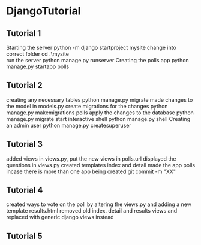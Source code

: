 # DjangoTutorial

## Tutorial 1
Starting the server
python -m django startproject mysite 
change into correct folder
cd .\mysite\
run the server
python manage.py runserver
Creating the polls app
python manage.py startapp polls

## Tutorial 2 
creating any necessary tables
python manage.py migrate
made changes to the model in models.py
create migrations for the changes
python manage.py makemigrations polls
apply the changes to the database
python manage.py migrate
start interactive shell
python manage.py shell
Creating an admin user
python manage.py createsuperuser
## Tutorial 3
added views in views.py, put the new views in polls.url
displayed the questions in views.py
created templates index and detail
made the app polls incase there is more than one app being created
git commit -m "XX"

## Tutorial 4
created ways to vote on the poll by altering the views.py and adding a new template results.html
removed old index. detail and results views and replaced with generic django views instead
## Tutorial 5